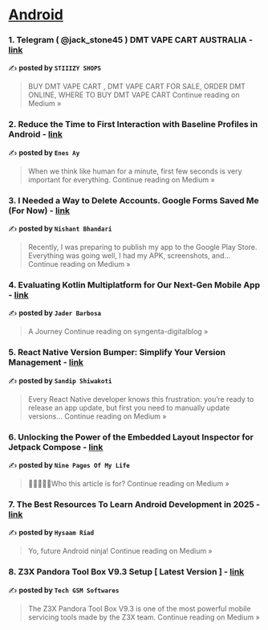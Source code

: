 
<h1><a href=https://medium.com/tag/android/recommended target="_blank" rel="noopener noreferrer">Android</a></h1>
<h3>1. Telegram ( @jack_stone45 ) DMT VAPE CART AUSTRALIA - <a href="https://medium.com/@saddirobert29/telegram-jack-stone45-dmt-vape-cart-australia-449c3308d7d9?source=rss------android-5" target="_blank" rel="noopener noreferrer">link</a></h3>

✍️ **posted by `STIIIZY SHOPS`**

<blockquote>BUY DMT VAPE CART , DMT VAPE CART FOR SALE, ORDER DMT ONLINE, WHERE TO BUY DMT VAPE CART 
Continue reading on Medium »</blockquote>

<h3>2. Reduce the Time to First Interaction with Baseline Profiles in Android - <a href="https://medium.com/@enees.ayy.dev/reduce-the-time-to-first-interaction-with-baseline-profiles-in-android-4783873035fd?source=rss------android-5" target="_blank" rel="noopener noreferrer">link</a></h3>

✍️ **posted by `Enes Ay`**

<blockquote>When we think like human for a minute, first few seconds is very important for everything.
Continue reading on Medium »</blockquote>

<h3>3. I Needed a Way to Delete Accounts. Google Forms Saved Me (For Now) - <a href="https://n1snt.medium.com/i-needed-a-way-to-delete-accounts-google-forms-saved-me-for-now-dae1162d8291?source=rss------android-5" target="_blank" rel="noopener noreferrer">link</a></h3>

✍️ **posted by `Nishant Bhandari`**

<blockquote>Recently, I was preparing to publish my app to the Google Play Store. Everything was going well, I had my APK, screenshots, and…
Continue reading on Medium »</blockquote>

<h3>4. Evaluating Kotlin Multiplatform for Our Next-Gen Mobile App - <a href="https://medium.com/syngenta-digitalblog/evaluating-kotlin-multiplatform-for-our-next-gen-mobile-app-a-journey-1247fb5508f2?source=rss------android-5" target="_blank" rel="noopener noreferrer">link</a></h3>

✍️ **posted by `Jader Barbosa`**

<blockquote>A Journey
Continue reading on syngenta-digitalblog »</blockquote>

<h3>5. React Native Version Bumper: Simplify Your Version Management - <a href="https://medium.com/@sandipshiwakoti/react-native-version-bumper-simplify-your-version-management-5c17a9e66cb5?source=rss------android-5" target="_blank" rel="noopener noreferrer">link</a></h3>

✍️ **posted by `Sandip Shiwakoti `**

<blockquote>Every React Native developer knows this frustration: you’re ready to release an app update, but first you need to manually update versions…
Continue reading on Medium »</blockquote>

<h3>6. Unlocking the Power of the Embedded Layout Inspector for Jetpack Compose  - <a href="https://medium.com/@niranjanky14/unlocking-the-power-of-the-embedded-layout-inspector-for-jetpack-compose-e345b5b0e44b?source=rss------android-5" target="_blank" rel="noopener noreferrer">link</a></h3>

✍️ **posted by `Nine Pages Of My Life`**

<blockquote>👨🏻‍💻🤷‍♂️Who this article is for?
Continue reading on Medium »</blockquote>

<h3>7. The Best Resources To Learn Android Development in 2025 - <a href="https://medium.com/@riadhysaam/the-best-resources-to-learn-android-development-in-2025-80fd81e7a6a4?source=rss------android-5" target="_blank" rel="noopener noreferrer">link</a></h3>

✍️ **posted by `Hysaam Riad`**

<blockquote>Yo, future Android ninja!
Continue reading on Medium »</blockquote>

<h3>8. Z3X Pandora Tool Box V9.3 Setup [ Latest Version ] - <a href="https://medium.com/@fullygamingupdate/z3x-pandora-tool-box-v9-3-setup-latest-version-c2f85b957428?source=rss------android-5" target="_blank" rel="noopener noreferrer">link</a></h3>

✍️ **posted by `Tech GSM Softwares`**

<blockquote>The Z3X Pandora Tool Box V9.3 is one of the most powerful mobile servicing tools made by the Z3X team.
Continue reading on Medium »</blockquote>

